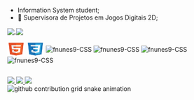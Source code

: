 - Information System student;
- 👔 Supervisora de Projetos em Jogos Digitais 2D;

<div>
    <a href="https://github.com/AndDevI/github-readme-stats">
  <img height=180 align="center" src="https://github-readme-stats.vercel.app/api?username=fnunes9&theme=transparent" />
</a>
<a href="https://github.com/AndDevI/convoychat">
  <img height=180 align="center" src="https://github-readme-stats.vercel.app/api/top-langs?username=fnunes9&layout=compact&langs_count=8&card_width=320&theme=transparent" />
</a>
 </div>

<div style="display: inline_block"><br>
  <img align="center" alt="fnunes9-HTML" height="30" width="40" src="https://raw.githubusercontent.com/devicons/devicon/master/icons/html5/html5-original.svg">
  <img align="center" alt="fnunes9-CSS" height="30" width="40" src="https://raw.githubusercontent.com/devicons/devicon/master/icons/css3/css3-original.svg">
  <img align="center" alt="fnunes9-CSS" height="30" width="40" src="https://cdn.jsdelivr.net/gh/devicons/devicon/icons/java/java-original.svg" />
  <img align="center" alt="fnunes9-CSS" height="30" width="40" src="https://cdn.jsdelivr.net/gh/devicons/devicon/icons/python/python-original.svg" />
  <img align="center" alt="fnunes9-CSS" height="30" width="40" src="https://cdn.jsdelivr.net/gh/devicons/devicon/icons/docker/docker-original.svg" />
  <img align="center" alt="fnunes9-CSS" height="30" width="40" src="https://cdn.jsdelivr.net/gh/devicons/devicon/icons/node.js/node.js-original.svg" />   
</div>

##

<div>
    <a href="nunesadm9@gmail.com"><img src="https://img.shields.io/badge/-Gmail-%23333?style=for-the-badge&logo=gmail&logoColor=white" target="_blank"> </a>
    <a href="https://www.linkedin.com/in/fernanda-nunes-182708158/" target="_blank"><img src="https://img.shields.io/badge/-LinkedIn-%230077B5?style=for-the-badge&logo=linkedin&logoColor=white" target="_blank"> </a>
    <a href="https://api.whatsapp.com/send?phone=5531999557655&text=Oi!" target="_blank"><img src="https://img.shields.io/badge/WhatsApp-25D366?style=for-the-badge&logo=whatsapp&logoColor=white" target="_blank"></a>
<div>

<picture>
  <source media="(prefers-color-scheme: dark)" srcset="https://raw.githubusercontent.com/fnunes9/fnunes9/output/github-contribution-grid-snake-dark.svg">
  <source media="(prefers-color-scheme: light)" srcset="https://raw.githubusercontent.com/fnunes9/fnunes9/output/github-contribution-grid-snake.svg">
  <img alt="github contribution grid snake animation" src="https://raw.githubusercontent.com/fnunes9/fnunes9/output/github-contribution-grid-snake.svg">
</picture>
